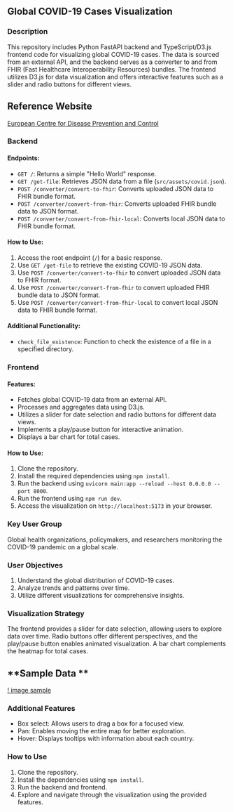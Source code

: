 ## **Global COVID-19 Cases Visualization**

### **Description**




This repository includes Python FastAPI backend and TypeScript/D3.js frontend code for visualizing global COVID-19 cases. The data is sourced from an external API, and the backend serves as a converter to and from FHIR (Fast Healthcare Interoperability Resources) bundles. The frontend utilizes D3.js for data visualization and offers interactive features such as a slider and radio buttons for different views.
## **Reference Website**
[European Centre for Disease Prevention and Control](https://www.ecdc.europa.eu/en/publications-data/download-todays-data-geographic-distribution-covid-19-cases-worldwide)
### **Backend**

#### **Endpoints:**

- `GET /`: Returns a simple "Hello World" response.
- `GET /get-file`: Retrieves JSON data from a file (`src/assets/covid.json`).
- `POST /converter/convert-to-fhir`: Converts uploaded JSON data to FHIR bundle format.
- `POST /converter/convert-from-fhir`: Converts uploaded FHIR bundle data to JSON format.
- `POST /converter/convert-from-fhir-local`: Converts local JSON data to FHIR bundle format.

#### **How to Use:**

1. Access the root endpoint (`/`) for a basic response.
2. Use `GET /get-file` to retrieve the existing COVID-19 JSON data.
3. Use `POST /converter/convert-to-fhir` to convert uploaded JSON data to FHIR format.
4. Use `POST /converter/convert-from-fhir` to convert uploaded FHIR bundle data to JSON format.
5. Use `POST /converter/convert-from-fhir-local` to convert local JSON data to FHIR bundle format.

#### **Additional Functionality:**

- `check_file_existence`: Function to check the existence of a file in a specified directory.

### **Frontend**

#### **Features:**

- Fetches global COVID-19 data from an external API.
- Processes and aggregates data using D3.js.
- Utilizes a slider for date selection and radio buttons for different data views.
- Implements a play/pause button for interactive animation.
- Displays a bar chart for total cases.

#### **How to Use:**

1. Clone the repository.
2. Install the required dependencies using `npm install`.
3. Run the backend using `uvicorn main:app --reload --host 0.0.0.0 --port 8000`.
4. Run the frontend using `npm run dev`.
5. Access the visualization on `http://localhost:5173` in your browser.

### **Key User Group**

Global health organizations, policymakers, and researchers monitoring the COVID-19 pandemic on a global scale.

### **User Objectives**

1. Understand the global distribution of COVID-19 cases.
2. Analyze trends and patterns over time.
3. Utilize different visualizations for comprehensive insights.

### **Visualization Strategy**

The frontend provides a slider for date selection, allowing users to explore data over time. Radio buttons offer different perspectives, and the play/pause button enables animated visualization. A bar chart complements the heatmap for total cases.
## **Sample Data **
[! image sample](./src/assets/covide.png)
### **Additional Features**

- Box select: Allows users to drag a box for a focused view.
- Pan: Enables moving the entire map for better exploration.
- Hover: Displays tooltips with information about each country.

### **How to Use**

1. Clone the repository.
2. Install the dependencies using `npm install`.
3. Run the backend and frontend.
4. Explore and navigate through the visualization using the provided features.


